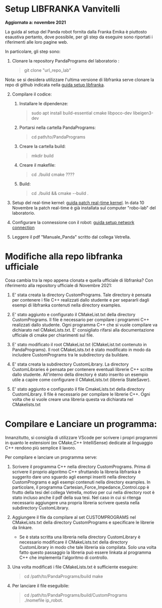 # Setup LIBFRANKA Vanvitelli
**Aggiornato a: novembre 2021**

La guida al setup del Panda robot fornita dalla Franka Emika è piuttosto esaustiva pertanto, dove possibile, per gli step da eseguire sono riportati i riferimenti alle loro pagine web. 
 
In particolare, gli step sono: 

1. Clonare la repository PandaPrograms del laboratorio :     
   >git clone "url_repo_lab"

Nota: se si desidera utilizzare l'ultima versione di libfranka serve clonare la repo di github indicata nella [guida setup libfranka](https://frankaemika.github.io/docs/installation_linux.html#building-libfranka). 
    
2. Compilare il codice:
    1. Installare le dipendenze: 
        >sudo apt install build-essential cmake libpoco-dev libeigen3-dev
    2. Portarsi nella cartella PandaPrograms:
        >cd path/to/PandaPrograms
    4. Creare la cartella build:
        >mkdir build

    5. Creare il makefile:
        >cd ./build
        >cmake ????
    6. Build: 
        >cd ./build && cmake --build . 
    
3. Setup del real-time kernel: [guida patch real-time kernel](https://frankaemika.github.io/docs/installation_linux.html#setting-up-the-real-time-kernel). In data 10 Novembre la patch real-time è già installata sul computer "robo-lab" del laboratorio.

4. Configurare la connessione con il robot: [guida setup network connection](https://frankaemika.github.io/docs/getting_started.html#setting-up-the-network)

5. Leggere il pdf "Manuale_Panda" scritto dal collega Vetrella. 


# Modifiche alla repo libfranka ufficiale

Cosa cambia tra la repo appena clonata e quella ufficiale di libfranka? Con riferimento alla repository ufficiale di Novembre 2021: 

 1. E' stata creata la directory CustomPrograms. Tale directory è pensata per contenere i file C++ realizzati dallo studente e per separarli dagli esempi di libfranka contenuti nella directory examples.

 2. E' stato aggiunto e configurato il CMakeList.txt della directory CustomPrograms. Il file è necessario per compilare i programmi C++ realizzati dallo studente. Ogni programma C++ che si vuole compilare va dichiarato nel CMakeLists.txt. E' consigliato rifarsi alla documentazione ufficiale di cmake per chiarimenti sul file. 

 3. E' stato modificato il root CMakeList.txt (CMakeList.txt contenuto in PandaPrograms). Il root CMakeLists.txt è stato modificato in modo da includere CustomPrograms tra le subdirectory da buildare.

 4. E' stata creata la subdirectory CustomLibrary. La directory CustomLibraries è pensata per contenere eventuali librerie C++ scritte dallo studente. All'interno della directory è stato inserito un esempio utile a capire come configurare il CMakeLists.txt (libreria StateSaver).

 5. E' stato aggiunto e configurato il file CmakeLists.txt della directory CustomLibrary. Il file è necessario per compilare le librerie C++. Ogni volta che si vuole creare una libreria questa va dichiarata nel CMakelists.txt
 


# Compilare e Lanciare un programma: 

Innanzitutto, si consiglia di utilizzare VScode per scrivere i propri programmi in quanto le estensioni (ex CMake,C++ IntelliSense) dedicate al linguaggio C++ rendono più semplice il lavoro.

Per compilare e lanciare un programma serve:

1. Scrivere il programma C++ nella directory CustomPrograms. Prima di scrivere il proprio algoritmo C++ sfruttando la libreria libfranka è suggerito dare uno sguardo agli esempi inseriti nella directory CustomPrograms e agli esempi contenuti nella directory examples. In particolare, il programma Cartesian_Force_Impedance_Control.cpp è frutto della tesi del collega Vetrella, motivo per cui nella directory root è stato incluso anche il pdf della sua tesi.    Nel caso in cui si ritenga necessario aggiungere una propria libreria scrivere questa nella subdirectory CustomLibrary.

2. Aggiungere il file da compilare al set CUSTOMPROGRAMS nel CMakeLists.txt della directory CustomPrograms e specificare le librerie da linkare. 

    - Se è stata scritta una libreria nella directory CustomLibrary è necessario modificare il CMakeLists.txt della directory CustomLibrary in modo che tale libreria sia compilata. Solo una volta fatto questo passaggio la libreria può essere linkata al programma C++ che implementa l'algoritmo di controllo. 

3. Una volta modificati i file CMakeLists.txt è sufficiente eseguire:
    >cd /path/to/PandaPrograms/build
    >make

4. Per lanciare il file eseguibile:
    >cd /path/to/PandaPrograms/build/CustomPrograms     
    >./nomefile ip_robot.



 